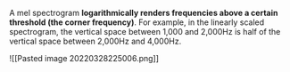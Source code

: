 A mel spectrogram **logarithmically renders frequencies above a certain threshold (the corner frequency)**. For example, in the linearly scaled spectrogram, the vertical space between 1,000 and 2,000Hz is half of the vertical space between 2,000Hz and 4,000Hz.

![[Pasted image 20220328225006.png]]